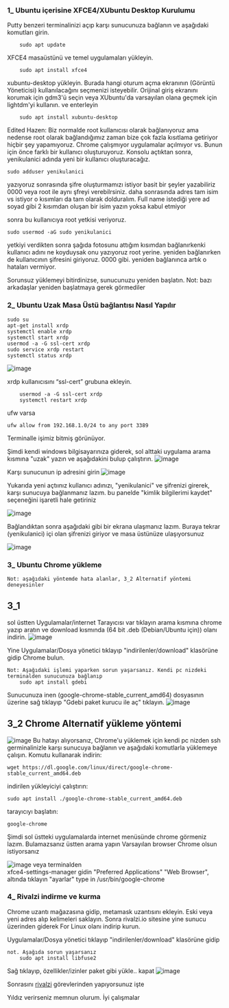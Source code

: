 ### 1_ Ubuntu içerisine XFCE4/XUbuntu Desktop Kurulumu

Putty benzeri terminalinizi açıp karşı sunucunuza bağlanın ve aşağıdaki komutları girin.
		
		sudo apt update

 XFCE4 masaüstünü ve temel uygulamaları yükleyin.

		sudo apt install xfce4

xubuntu-desktop yükleyin.
	Burada hangi oturum açma ekranının (Görüntü Yöneticisi) kullanılacağını seçmenizi isteyebilir. 
	Orijinal giriş ekranını korumak için gdm3'ü seçin veya XUbuntu'da varsayılan olana geçmek için lightdm'yi kullanın. 
	ve enterleyin
		
		sudo apt install xubuntu-desktop

Edited Hazen:
Biz normalde root kullanıcısı olarak bağlanıyoruz ama nedense root olarak bağlandığımız zaman bize çok fazla kısıtlama getiriyor hiçbir şey yapamıyoruz. Chrome çalışmıyor uygulamalar açılmıyor vs.
Bunun için önce farklı bir kullanıcı oluşturuyoruz. Konsolu açtıktan sonra, yenikulanici adında yeni bir kullanıcı oluşturacağız. 

	sudo adduser yenikulanici

yazıyoruz sonrasında şifre oluşturmamızı istiyor basit bir şeyler yazabiliriz 0000 veya root ile aynı şfreyi verebilrsiniz. daha sonrasında adres tam isim vs istiyor o kısımları da tam olarak dolduralım. Full name istediği yere ad soyad gibi 2 kısımdan oluşan bir isim yazın yoksa kabul etmiyor

sonra bu kullanıcıya root yetkisi veriyoruz.

	sudo usermod -aG sudo yenikulanici

 yetkiyi verdikten sonra şağıda fotosunu attığım kısımdan bağlanırkenki kullanıcı adını ne koyduysak onu yazıyoruz root yerine. yeniden bağlanırken de kullanıcının şifresini giriyoruz. 0000 gibi. yeniden bağlanınca artık o hataları vermiyor.


Sorunsuz yüklemeyi bitirdinizse, sunucunuzu yeniden başlatın. 
		Not: bazı arkadaşlar yeniden başlatmaya gerek görmediler


### 2_ Ubuntu Uzak Masa Üstü bağlantısı Nasıl Yapılır

 	sudo su
	apt-get install xrdp
 	systemctl enable xrdp
  	systemctl start xrdp
 	usermod -a -G ssl-cert xrdp
 	sudo service xrdp restart
  	systemctl status xrdp
   ![image](https://github.com/Madmin27/Ubuntu-22.04-notlarim/assets/94014225/6d18cfca-aeb0-4339-be7b-a6cd5e09e46e)

   xrdp kullanıcısını “ssl-cert” grubuna ekleyin. 

    	usermod -a -G ssl-cert xrdp
     	systemctl restart xrdp

  ufw varsa

   	ufw allow from 192.168.1.0/24 to any port 3389



Terminalle işimiz bitmiş görünüyor.



Şimdi kendi windows bilgisayarınıza giderek, sol alttaki uygulama arama kısmına "uzak" yazın ve aşağıdakini bulup çalıştırın.
![image](https://github.com/Madmin27/Ubuntu-22.04-notlarim/assets/94014225/9a0d446a-11da-47e6-b897-5ade3b80cf3e)

Karşı sunucunun ip adresini girin
![image](https://github.com/Madmin27/Ubuntu-22.04-notlarim/assets/94014225/545cf801-84d1-4b9f-971d-baff79a5815a)

Yukarıda yeni açtıınız kullanıcı adınızı, "yenikulanici" ve şifrenizi girerek, karşı sunucuya bağlanmanız lazım.
bu panelde "kimlik bilgilerimi kaydet" seçeneğini işaretli hale getiriniz

![image](https://github.com/Madmin27/Ubuntu-22.04-notlarim/assets/94014225/25f922ae-abb2-4321-840a-34a93658ca45)

Bağlandıktan sonra aşağıdaki gibi bir ekrana ulaşmanız lazım. Buraya tekrar (yenikulanici) içi olan şifrenizi giriyor ve masa üstünüze ulaşıyorsunuz

![image](https://github.com/Madmin27/Ubuntu-22.04-notlarim/assets/94014225/c4a0bab3-6469-4325-8e64-a7499255048d)


### 3_ Ubuntu Chrome yükleme
	Not: aşağıdaki yöntemde hata alanlar, 3_2 Alternatif yöntemi deneyesinler
## 3_1 
sol üstten Uygulamalar/internet Tarayıcısı var tıklayın arama kısmına chrome yazıp aratın ve download kısmında (64 bit .deb (Debian/Ubuntu için)) olanı indirin.
![image](https://github.com/Madmin27/Ubuntu-22.04-notlarim/assets/94014225/c0a97288-93b6-4451-85cd-8921290c9a75)

Yine Uygulamalar/Dosya yönetici tıklayıp "indirilenler/download" klasörüne gidip Chrome bulun. 

	Not: Aşağıdaki işlemi yaparken sorun yaşarsanız. Kendi pc nizdeki terminalden sunucunuza bağlanıp
		sudo apt install gdebi

Sunucunuza inen (google-chrome-stable_current_amd64) dosyasının üzerine sağ tıklayıp "Gdebi paket kurucu ile aç" tıklayın.
![image](https://github.com/Madmin27/Ubuntu-22.04-notlarim/assets/94014225/8bb8b837-264f-4606-86f0-28a6129c5d24)

## 3_2 Chrome Alternatif yükleme yöntemi
![image](https://github.com/Madmin27/Ubuntu-22.04-notlarim/assets/94014225/661ed8e6-8d5b-48b5-91c2-b36511b643e7)
Bu hatayı alıyorsanız, Chrome'u yüklemek için kendi pc nizden ssh germinalinizle karşı sunucuya bağlanın ve aşağıdaki komutlarla yüklemeye çalışın.
Komutu kullanarak indirin: 
	
 	wget https://dl.google.com/linux/direct/google-chrome-stable_current_amd64.deb

indirilen yükleyiciyi çalıştırın:
		
  	sudo apt install ./google-chrome-stable_current_amd64.deb

tarayıcıyı başlatın:
		
  	google-chrome

Şimdi sol üstteki uygulamalarda internet menüsünde chrome görmeniz lazım. Bulamazsanız üstten arama yapın
Varsayılan browser Chrome olsun istiyorsanız

![image](https://github.com/Madmin27/Ubuntu-22.04-notlarim/assets/94014225/6e93e662-e2a5-4f03-a46b-aae61d29df14)
veya terminalden	
 	xfce4-settings-manager
gidin "Preferred Applications"
 "Web Browser", altında tıklayın "ayarlar"
type in /usr/bin/google-chrome

### 4_ Rivalzi indirme ve kurma
 Chrome uzantı mağazasına gidip, metamask uzantısını ekleyin. Eski veya yeni adres alıp kelimeleri saklayın.
 Sonra rivalzi.io sitesine yine sunucu üzerinden giderek For Linux olanı indirip kurun.

Uygulamalar/Dosya yönetici tıklayıp "indirilenler/download" klasörüne gidip

  	not. Aşağıda sorun yaşarsanız
		sudo apt install libfuse2
  
Sağ tıklayıp, özellikler/izinler paket gibi yükle.. kapat
![image](https://github.com/Madmin27/Ubuntu-22.04-notlarim/assets/94014225/c336c962-c778-4d8f-a024-753e800bf858)


Sonrasını [rivalzi](https://rivalz.ai?r=Serhatim77) görevlerinden yapıyorsunuz işte


Yıldız verirseniz memnun olurum. İyi çalışmalar

